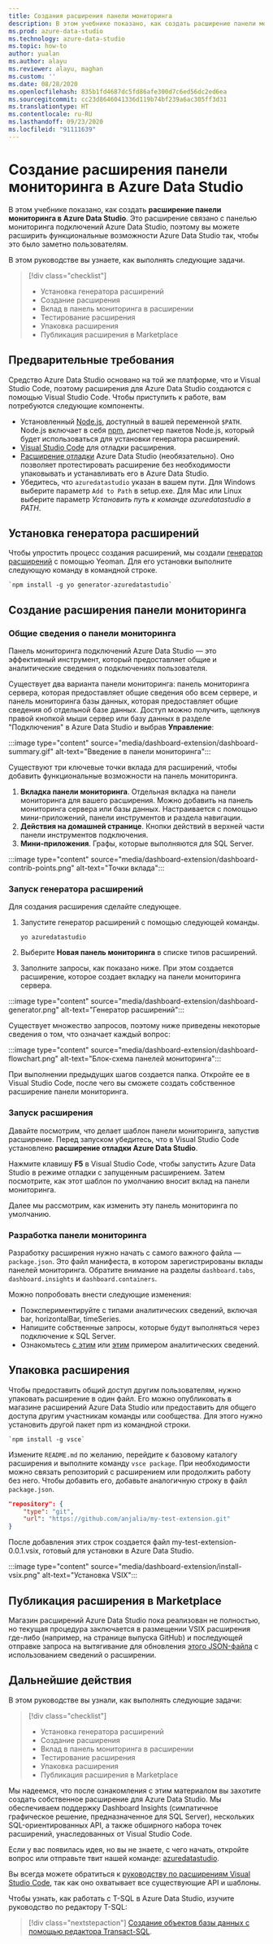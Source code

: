 ```yaml
---
title: Создания расширения панели мониторинга
description: В этом учебнике показано, как создать расширение панели мониторинга, чтобы добавить пользовательские функции для Azure Data Studio.
ms.prod: azure-data-studio
ms.technology: azure-data-studio
ms.topic: how-to
author: yualan
ms.author: alayu
ms.reviewer: alayu, maghan
ms.custom: ''
ms.date: 08/28/2020
ms.openlocfilehash: 835b1fd4687dc5fd86afe300d7c6ed56dc2ed6ea
ms.sourcegitcommit: cc23d8646041336d119b74bf239a6ac305ff3d31
ms.translationtype: HT
ms.contentlocale: ru-RU
ms.lasthandoff: 09/23/2020
ms.locfileid: "91111639"
---
```

# <a name="create-an-azure-data-studio-dashboard-extension"></a>Создание расширения панели мониторинга в Azure Data Studio

В этом учебнике показано, как создать **расширение панели мониторинга в Azure Data Studio**. Это расширение связано с панелью мониторинга подключений Azure Data Studio, поэтому вы можете расширить функциональные возможности Azure Data Studio так, чтобы это было заметно пользователям.

В этом руководстве вы узнаете, как выполнять следующие задачи.
> [!div class="checklist"]
> - Установка генератора расширений
> - Создание расширения
> - Вклад в панель мониторинга в расширении
> - Тестирование расширения
> - Упаковка расширения
> - Публикация расширения в Marketplace

## <a name="prerequisites"></a>Предварительные требования

Средство Azure Data Studio основано на той же платформе, что и Visual Studio Code, поэтому расширения для Azure Data Studio создаются с помощью Visual Studio Code. Чтобы приступить к работе, вам потребуются следующие компоненты.

- Установленный [Node.js](https://nodejs.org), доступный в вашей переменной `$PATH`. Node.js включает в себя [npm](https://www.npmjs.com/), диспетчер пакетов Node.js, который будет использоваться для установки генератора расширений.
- [Visual Studio Code](https://code.visualstudio.com) для отладки расширения.
- [Расширение отладки](https://marketplace.visualstudio.com/items?itemName=ms-mssql.sqlops-debug) Azure Data Studio (необязательно). Оно позволяет протестировать расширение без необходимости упаковывать и устанавливать его в Azure Data Studio.
- Убедитесь, что `azuredatastudio` указан в вашем пути. Для Windows выберите параметр `Add to Path` в setup.exe. Для Mac или Linux выберите параметр *Установить путь к команде azuredatastudio в PATH*.

## <a name="install-the-extension-generator"></a>Установка генератора расширений

Чтобы упростить процесс создания расширений, мы создали [генератор расширений](https://code.visualstudio.com/docs/extensions/yocode) с помощью Yeoman. Для его установки выполните следующую команду в командной строке.

```console
`npm install -g yo generator-azuredatastudio`
```

## <a name="create-your-dashboard-extension"></a>Создание расширения панели мониторинга

### <a name="introduction-to-the-dashboard"></a>Общие сведения о панели мониторинга

Панель мониторинга подключений Azure Data Studio — это эффективный инструмент, который предоставляет общие и аналитические сведения о подключениях пользователя.

Существует два варианта панели мониторинга: панель мониторинга сервера, которая предоставляет общие сведения обо всем сервере, и панель мониторинга базы данных, которая предоставляет общие сведения об отдельной базе данных. Доступ можно получить, щелкнув правой кнопкой мыши сервер или базу данных в разделе "Подключения" в Azure Data Studio и выбрав **Управление**:

:::image type="content" source="media/dashboard-extension/dashboard-summary.gif" alt-text="Введение в панели мониторинга":::

Существуют три ключевые точки вклада для расширений, чтобы добавить функциональные возможности на панель мониторинга.

1. **Вкладка панели мониторинга**. Отдельная вкладка на панели мониторинга для вашего расширения. Можно добавить на панель мониторинга сервера или базы данных. Настраивается с помощью мини-приложений, панели инструментов и раздела навигации.
2. **Действия на домашней странице**. Кнопки действий в верхней части панели инструментов подключения.
3. **Мини-приложения**. Графы, которые выполняются для SQL Server.

:::image type="content" source="media/dashboard-extension/dashboard-contrib-points.png" alt-text="Точки вклада":::

### <a name="run-the-extension-generator"></a>Запуск генератора расширений

Для создания расширения сделайте следующее.

1. Запустите генератор расширений с помощью следующей команды.

   `yo azuredatastudio`

2. Выберите **Новая панель мониторинга** в списке типов расширений.

3. Заполните запросы, как показано ниже. При этом создается расширение, которое создает вкладку на панели мониторинга сервера.

:::image type="content" source="media/dashboard-extension/dashboard-generator.png" alt-text="Генератор расширений":::

Существует множество запросов, поэтому ниже приведены некоторые сведения о том, что означает каждый вопрос:

:::image type="content" source="media/dashboard-extension/dashboard-flowchart.png" alt-text="Блок-схема панелей мониторинга":::

При выполнении предыдущих шагов создается папка. Откройте ее в Visual Studio Code, после чего вы сможете создать собственное расширение панели мониторинга.

### <a name="run-the-extension"></a>Запуск расширения

Давайте посмотрим, что делает шаблон панели мониторинга, запустив расширение. Перед запуском убедитесь, что в Visual Studio Code установлено **расширение отладки Azure Data Studio**.

Нажмите клавишу **F5** в Visual Studio Code, чтобы запустить Azure Data Studio в режиме отладки с запущенным расширением. Затем посмотрите, как этот шаблон по умолчанию вносит вклад на панели мониторинга.

Далее мы рассмотрим, как изменить эту панель мониторинга по умолчанию.

### <a name="develop-the-dashboard"></a>Разработка панели мониторинга

Разработку расширения нужно начать с самого важного файла — `package.json`. Это файл манифеста, в котором зарегистрированы вклады панелей мониторинга. Обратите внимание на разделы `dashboard.tabs`, `dashboard.insights` и `dashboard.containers`.

Можно попробовать внести следующие изменения:

- Поэкспериментируйте с типами аналитических сведений, включая bar, horizontalBar, timeSeries.
- Напишите собственные запросы, которые будут выполняться через подключение к SQL Server.
- Ознакомьтесь [с этим](../tutorial-qds-sql-server.md) или [этим](../tutorial-table-space-sql-server.md) примером аналитических сведений.

## <a name="package-your-extension"></a>Упаковка расширения

Чтобы предоставить общий доступ другим пользователям, нужно упаковать расширение в один файл. Его можно опубликовать в магазине расширений Azure Data Studio или предоставить для общего доступа другим участникам команды или сообщества. Для этого нужно установить другой пакет npm из командной строки.

```console
`npm install -g vsce`
```

Измените `README.md` по желанию, перейдите к базовому каталогу расширения и выполните команду `vsce package`. При необходимости можно связать репозиторий с расширением или продолжить работу без него. Чтобы добавить его, добавьте аналогичную строку в файл `package.json`.

```json
"repository": {
    "type": "git",
    "url": "https://github.com/anjalia/my-test-extension.git"
}
```

После добавления этих строк создается файл my-test-extension-0.0.1.vsix, готовый для установки в Azure Data Studio.

:::image type="content" source="media/dashboard-extension/install-vsix.png" alt-text="Установка VSIX":::

## <a name="publish-your-extension-to-the-marketplace"></a>Публикация расширения в Marketplace

Магазин расширений Azure Data Studio пока реализован не полностью, но текущая процедура заключается в размещении VSIX расширения где-либо (например, на странице выпуска GitHub) и последующей отправке запроса на вытягивание для обновления [этого JSON-файла](https://github.com/Microsoft/azuredatastudio/blob/release/extensions/extensionsGallery.json) с использованием сведений о расширении.

## <a name="next-steps"></a>Дальнейшие действия

В этом руководстве вы узнали, как выполнять следующие задачи:
> [!div class="checklist"]
> - Установка генератора расширений
> - Создание расширения
> - Вклад в панель мониторинга в расширении
> - Тестирование расширения
> - Упаковка расширения
> - Публикация расширения в Marketplace

Мы надеемся, что после ознакомления с этим материалом вы захотите создать собственное расширение для Azure Data Studio. Мы обеспечиваем поддержку Dashboard Insights (симпатичное графическое решение, предназначенное для SQL Server), нескольких SQL-ориентированных API, а также обширного набора точек расширений, унаследованных от Visual Studio Code.

Если у вас появилась идея, но вы не знаете, с чего начать, откройте вопрос или отправьте твит нашей команде: [azuredatastudio](https://twitter.com/azuredatastudio).

Вы всегда можете обратиться к [руководству по расширениям Visual Studio Code](https://code.visualstudio.com/docs/extensions/overview), так как оно охватывает все существующие API и шаблоны.

Чтобы узнать, как работать с T-SQL в Azure Data Studio, изучите руководство по редактору T-SQL:

> [!div class="nextstepaction"]
> [Создание объектов базы данных с помощью редактора Transact-SQL](../tutorial-sql-editor.md).
